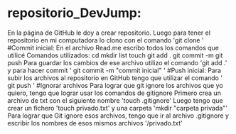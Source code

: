 # repositorio_DevJump:
En la página de GitHub le doy a crear repositorio.
Luego para tener el repositorio en mi computadora lo clono con el comando 'git clone <link del repositorio>'
#Commit inicial:
En el archivo Read.me escribo todos los comandos que utilicé
Comandos utilizados:
cd
mkdir
list
touch
git add .
git commit -m 
git push
Para guardar los cambios de ese archivo utilizo el comando 'git add .' y para hacer commit ' git commit -m "commit inicial" '
#Push inicial:
Para subir los archivos al repositorio en GitHub tengo que utilizar el comando ' git push '
#Ignorar archivos
Para lograr que git ignore los archivos que yo quiero, tengo que lograr usar los comandos de gitignore
Primero crea un archivo de txt con el siguiente nombre 'touch .gitignore'
Luego tengo que crear un fichero 'touch privado.txt' y una carpeta 'mkdir "carpeta privada"'
Para lograr que Git ignore esos archivos, tengo que ir al archivo .gitignore y escribir los nombres de esos mismos archivos '/privado.txt'
